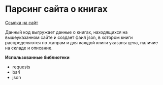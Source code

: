 # Парсинг сайта о книгах

[Ссылка на сайт](https://books.toscrape.com/index.html)

Данный код выгружает данные о книгах, находящихся на вышеуказанном сайте и создает фаил json, в котором книги распределяются по жанрам и для каждой книги указаны цена, наличие на складе и описание.


**Использованные библиотеки**
- requests
- bs4
- json
  
